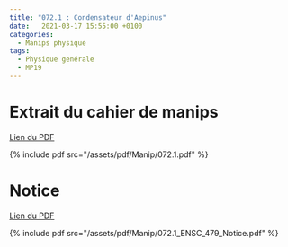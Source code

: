 ```yaml
---
title: "072.1 : Condensateur d'Aepinus"
date:   2021-03-17 15:55:00 +0100
categories:
  - Manips physique
tags:
  - Physique genérale
  - MP19
---
```


# Extrait du cahier de manips

[Lien du PDF](/assets/pdf/Manip/072.1.pdf)

{% include pdf src="/assets/pdf/Manip/072.1.pdf" %}

# Notice

[Lien du PDF](/assets/pdf/Manip/072.1_ENSC_479_Notice.pdf)

{% include pdf src="/assets/pdf/Manip/072.1_ENSC_479_Notice.pdf" %}

